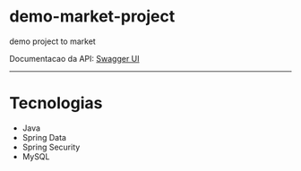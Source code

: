 # demo-market-project
demo project to market


Documentacao da API: <a href="https://demo-market-project.herokuapp.com/swagger-ui/index.html" target="_blank">Swagger UI</a> 

-------

<h1>Tecnologias</h1>

<ul>
<li>Java</li>
<li>Spring Data</li>
<li>Spring Security</li>
<li>MySQL</li>
</ul>
